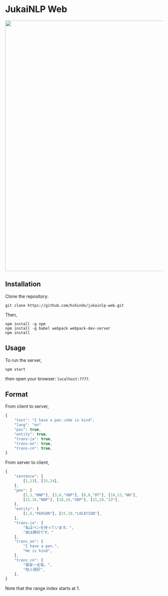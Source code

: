 # JukaiNLP Web
<p align="center"><img src="https://github.com/hshindo/jukainlp-web/blob/master/jukainlp-web.png" width="800"></p>

## Installation
Clone the repository:
```
git clone https://github.com/hshindo/jukainlp-web.git
```

Then,
```
npm install -g npm
npm install -g babel webpack webpack-dev-server
npm install
```

## Usage
To run the server,
```
npm start
```
then open your browser: `localhost:7777`.

## Format
From client to server,
```javascript
{
    "text": "I have a pen.\nHe is kind",
    "lang": "en"
    "pos": true,
    "entity": true,
    "trans-ja": true,
    "trans-en": true,
    "trans-cn": true,
}
```
From server to client,
```javascript
{
    "sentence": [
        [1,13], [15,24],
    ],
    "pos": [
        [1,1,"NNP"], [3,6,"VBP"], [8,8,"DT"], [10,13,"NN"],
        [15,16,"NNP"], [18,19,"VBP"], [21,24,"JJ"],
    ],
    "entity": [
        [1,6,"PERSON"], [15,19,"LOCATION"],
    ],
    "trans-ja": [
        "私はペンを持っています。",
        "彼は親切です。"
    ],
    "trans_en": [
        "I have a pen.",
        "He is kind",
    ],
    "trans_cn": [
        "我有一支笔。",
        "他人很好",
    ],
}
```
Note that the range index starts at 1.
